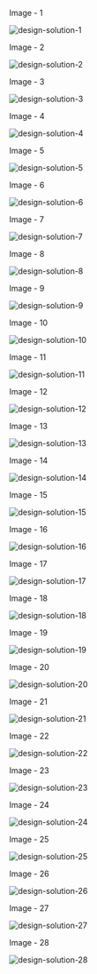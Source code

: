 Image - 1

![design-solution-1](images/fb_twitter_instagram_reddit_posts_comments_news_feed/1.png)

Image - 2

![design-solution-2](images/fb_twitter_instagram_reddit_posts_comments_news_feed/2.png)

Image - 3

![design-solution-3](images/fb_twitter_instagram_reddit_posts_comments_news_feed/3.png)

Image - 4

![design-solution-4](images/fb_twitter_instagram_reddit_posts_comments_news_feed/4.png)

Image - 5

![design-solution-5](images/fb_twitter_instagram_reddit_posts_comments_news_feed/5.png)

Image - 6

![design-solution-6](images/fb_twitter_instagram_reddit_posts_comments_news_feed/6.png)

Image - 7

![design-solution-7](images/fb_twitter_instagram_reddit_posts_comments_news_feed/7.png)

Image - 8

![design-solution-8](images/fb_twitter_instagram_reddit_posts_comments_news_feed/8.png)

Image - 9

![design-solution-9](images/fb_twitter_instagram_reddit_posts_comments_news_feed/9.png)

Image - 10

![design-solution-10](images/fb_twitter_instagram_reddit_posts_comments_news_feed/10.png)

Image - 11

![design-solution-11](images/fb_twitter_instagram_reddit_posts_comments_news_feed/11.png)

Image - 12

![design-solution-12](images/fb_twitter_instagram_reddit_posts_comments_news_feed/12.png)

Image - 13

![design-solution-13](images/fb_twitter_instagram_reddit_posts_comments_news_feed/13.png)

Image - 14

![design-solution-14](images/fb_twitter_instagram_reddit_posts_comments_news_feed/14.png)

Image - 15

![design-solution-15](images/fb_twitter_instagram_reddit_posts_comments_news_feed/15.png)

Image - 16

![design-solution-16](images/fb_twitter_instagram_reddit_posts_comments_news_feed/16.png)

Image - 17

![design-solution-17](images/fb_twitter_instagram_reddit_posts_comments_news_feed/17.png)

Image - 18

![design-solution-18](images/fb_twitter_instagram_reddit_posts_comments_news_feed/18.png)

Image - 19

![design-solution-19](images/fb_twitter_instagram_reddit_posts_comments_news_feed/19.png)

Image - 20

![design-solution-20](images/fb_twitter_instagram_reddit_posts_comments_news_feed/20.png)

Image - 21

![design-solution-21](images/fb_twitter_instagram_reddit_posts_comments_news_feed/21.png)

Image - 22

![design-solution-22](images/fb_twitter_instagram_reddit_posts_comments_news_feed/22.png)

Image - 23

![design-solution-23](images/fb_twitter_instagram_reddit_posts_comments_news_feed/23.png)

Image - 24

![design-solution-24](images/fb_twitter_instagram_reddit_posts_comments_news_feed/24.png)

Image - 25

![design-solution-25](images/fb_twitter_instagram_reddit_posts_comments_news_feed/25.png)

Image - 26

![design-solution-26](images/fb_twitter_instagram_reddit_posts_comments_news_feed/26.png)

Image - 27

![design-solution-27](images/fb_twitter_instagram_reddit_posts_comments_news_feed/27.png)

Image - 28

![design-solution-28](images/fb_twitter_instagram_reddit_posts_comments_news_feed/28.png)
